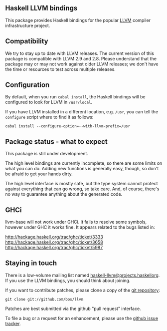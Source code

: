 Haskell LLVM bindings
---------------------

This package provides Haskell bindings for the popular
[LLVM](http://llvm.org/) compiler infrastructure project.


Compatibility
-------------

We try to stay up to date with LLVM releases.  The current version of
this package is compatible with LLVM 2.9 and 2.8.  Please understand
that the package may or may not work against older LLVM releases; we
don't have the time or resources to test across multiple releases.


Configuration
-------------

By default, when you run `cabal install`, the Haskell bindings will be
configured to look for LLVM in `/usr/local`.

If you have LLVM installed in a different location, e.g. `/usr`, you
can tell the `configure` script where to find it as follows:

    cabal install --configure-option=--with-llvm-prefix=/usr


Package status - what to expect
-------------------------------

This package is still under development.

The high level bindings are currently incomplete, so there are some
limits on what you can do.  Adding new functions is generally easy,
though, so don't be afraid to get your hands dirty.

The high level interface is mostly safe, but the type system cannot
protect against everything that can go wrong, so take care.  And, of
course, there's no way to guarantee anything about the generated code.


GHCi
----

llvm-base will not work under GHCi. It fails to resolve some symbols,
however under GHC it works fine. It appears related to the bugs listed in:

http://hackage.haskell.org/trac/ghc/ticket/3333
http://hackage.haskell.org/trac/ghc/ticket/3658
http://hackage.haskell.org/trac/ghc/ticket/5987

Staying in touch
----------------

There is a low-volume mailing list named
[haskell-llvm@projects.haskellorg](http://projects.haskell.org/cgi-bin/mailman/listinfo/haskell-llvm).
If you use the LLVM bindings, you should think about joining.

If you want to contribute patches, please clone a copy of the
[git repository](https://github.com/bos/llvm):

    git clone git://github.com/bos/llvm

Patches are best submitted via the github "pull request" interface.

To file a bug or a request for an enhancement, please use the
[github issue tracker](https://github.com/bos/llvm/issues).
